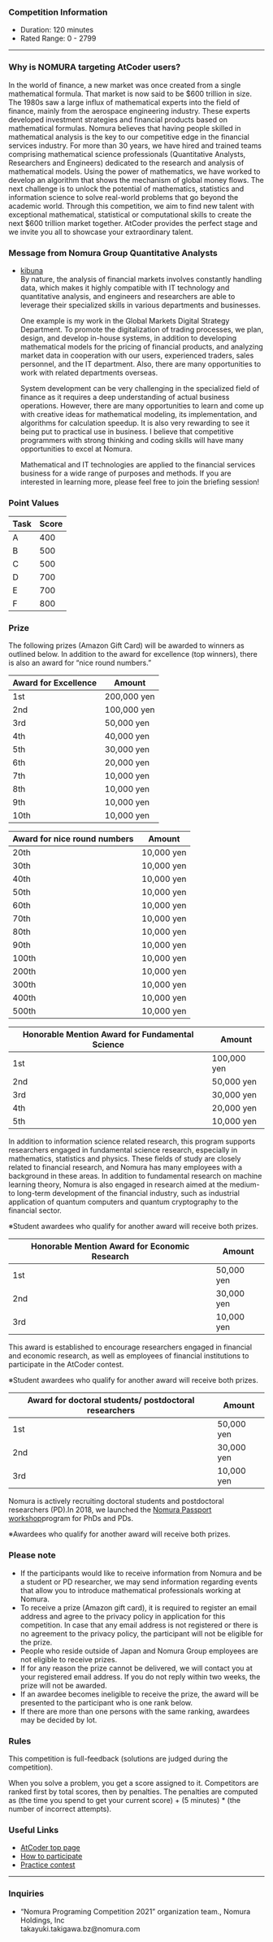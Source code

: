 
<div>

<span>

<span>

### **Competition Information**

<ul>

<li>
Duration: 120 minutes
</li>

<li>
Rated Range: 0 - 
<span>
2799
</span>

</li>

</ul>

---

### **Why is NOMURA targeting AtCoder users?**

<section>

<p>
In the world of finance, a new market was once created from a single mathematical formula. That market is now said to be $600 trillion in size. The 1980s saw a large influx of mathematical experts into the field of finance, mainly from the aerospace engineering industry. These experts developed investment strategies and financial products based on mathematical formulas. Nomura believes that having people skilled in mathematical analysis is the key to our competitive edge in the financial services industry. For more than 30 years, we have hired and trained teams comprising mathematical science professionals (Quantitative Analysts, Researchers and Engineers) dedicated to the research and analysis of mathematical models. Using the power of mathematics, we have worked to develop an algorithm that shows the mechanism of global money flows. The next challenge is to unlock the potential of mathematics, statistics and information science to solve real-world problems that go beyond the academic world. Through this competition, we aim to find new talent with exceptional mathematical, statistical or computational skills to create the next $600 trillion market together. AtCoder provides the perfect stage and we invite you all to showcase your extraordinary talent.
      
</p>

</section>

### **Message from Nomura Group Quantitative Analysts**

<section>

<ul>

<li>
<a href="https://atcoder.jp/users/kibuna">
<span>
kibuna
</span>
</a>
</li>
By nature, the analysis of financial markets involves constantly handling data, which makes it highly compatible with IT technology and quantitative analysis, and engineers and researchers are able to leverage their specialized skills in various departments and businesses.

One example is my work in the Global Markets Digital Strategy Department. To promote the digitalization of trading processes, we plan, design, and develop in-house systems, in addition to developing mathematical models for the pricing of financial products, and analyzing market data in cooperation with our users, experienced traders, sales personnel, and the IT department. Also, there are many opportunities to work with related departments overseas.

System development can be very challenging in the specialized field of finance as it requires a deep understanding of actual business operations. However, there are many opportunities to learn and come up with creative ideas for mathematical modeling, its implementation, and algorithms for calculation speedup. It is also very rewarding to see it being put to practical use in business. I believe that competitive programmers with strong thinking and coding skills will have many opportunities to excel at Nomura.

Mathematical and IT technologies are applied to the financial services business for a wide range of purposes and methods. If you are interested in learning more, please feel free to join the briefing session!
      
</ul>

</section>

### **Point Values**

<div>

<div>

<table>

<thead>

<tr>

<th>
Task
</th>

<th>
Score
</th>

</tr>

</thead>

<tbody>

<tr>

<td>
A
</td>

<td>
400
</td>

</tr>

<tr>

<td>
B
</td>

<td>
500
</td>

</tr>

<tr>

<td>
C
</td>

<td>
500
</td>

</tr>

<tr>

<td>
D
</td>

<td>
700
</td>

</tr>

<tr>

<td>
E
</td>

<td>
700
</td>

</tr>

<tr>

<td>
F
</td>

<td>
800
</td>

</tr>

</tbody>

</table>

</div>

</div>

### **Prize**

<section>

<p>
The following prizes (Amazon Gift Card) will be awarded to winners as outlined below. In addition to the award for excellence (top winners), there is also an award for “nice round numbers.”
      
</p>

<div>

<div>

<table>

<thead>

<tr>

<th>
Award for Excellence
</th>

<th>
Amount
</th>

</tr>

</thead>

<tbody>

<tr>

<td>
1st
</td>

<td>
200,000 yen
</td>

</tr>

<tr>

<td>
2nd
</td>

<td>
100,000 yen
</td>

</tr>

<tr>

<td>
3rd
</td>

<td>
50,000 yen
</td>

</tr>

<tr>

<td>
4th
</td>

<td>
40,000 yen
</td>

</tr>

<tr>

<td>
5th
</td>

<td>
30,000 yen
</td>

</tr>

<tr>

<td>
6th
</td>

<td>
20,000 yen
</td>

</tr>

<tr>

<td>
7th
</td>

<td>
10,000 yen
</td>

</tr>

<tr>

<td>
8th
</td>

<td>
10,000 yen
</td>

</tr>

<tr>

<td>
9th
</td>

<td>
10,000 yen
</td>

</tr>

<tr>

<td>
10th
</td>

<td>
10,000 yen
</td>

</tr>

</tbody>

</table>

</div>

<div>

<table>

<thead>

<tr>

<th>
Award for nice round numbers
</th>

<th>
Amount
</th>

</tr>

</thead>

<tbody>

<tr>

<td>
20th
</td>

<td>
10,000 yen
</td>

</tr>

<tr>

<td>
30th
</td>

<td>
10,000 yen
</td>

</tr>

<tr>

<td>
40th
</td>

<td>
10,000 yen
</td>

</tr>

<tr>

<td>
50th
</td>

<td>
10,000 yen
</td>

</tr>

<tr>

<td>
60th
</td>

<td>
10,000 yen
</td>

</tr>

<tr>

<td>
70th
</td>

<td>
10,000 yen
</td>

</tr>

<tr>

<td>
80th
</td>

<td>
10,000 yen
</td>

</tr>

<tr>

<td>
90th
</td>

<td>
10,000 yen
</td>

</tr>

<tr>

<td>
100th
</td>

<td>
10,000 yen
</td>

</tr>

<tr>

<td>
200th
</td>

<td>
10,000 yen
</td>

</tr>

<tr>

<td>
300th
</td>

<td>
10,000 yen
</td>

</tr>

<tr>

<td>
400th
</td>

<td>
10,000 yen
</td>

</tr>

<tr>

<td>
500th
</td>

<td>
10,000 yen
</td>

</tr>

</tbody>

</table>

</div>

<div>

<table>

<thead>

<tr>

<th>
Honorable Mention Award for Fundamental Science
</th>

<th>
Amount
</th>

</tr>

</thead>

<tbody>

<tr>

<td>
1st
</td>

<td>
100,000 yen
</td>

</tr>

<tr>

<td>
2nd
</td>

<td>
50,000 yen
</td>

</tr>

<tr>

<td>
3rd
</td>

<td>
30,000 yen
</td>

</tr>

<tr>

<td>
4th
</td>

<td>
20,000 yen
</td>

</tr>

<tr>

<td>
5th
</td>

<td>
10,000 yen
</td>

</tr>

</tbody>

</table>

<p>
In addition to information science related research, this program supports researchers engaged in fundamental science research, especially in mathematics, statistics and physics. These fields of study are closely related to financial research, and Nomura has many employees with a background in these areas. In addition to fundamental research on machine learning theory, Nomura is also engaged in research aimed at the medium- to long-term development of the financial industry, such as industrial application of quantum computers and quantum cryptography to the financial sector.
	  
</p>

<p>
※Student awardees who qualify for another award will receive both prizes.
	  
</p>

</div>

<div>

<table>

<thead>

<tr>

<th>
Honorable Mention Award for Economic Research
</th>

<th>
Amount
</th>

</tr>

</thead>

<tbody>

<tr>

<td>
1st
</td>

<td>
50,000 yen
</td>

</tr>

<tr>

<td>
2nd
</td>

<td>
30,000 yen
</td>

</tr>

<tr>

<td>
3rd
</td>

<td>
10,000 yen
</td>

</tr>

</tbody>

</table>

<p>
This award is established to encourage researchers engaged in financial and economic research, as well as employees of financial institutions to participate in the AtCoder contest.
	  
</p>

<p>
※Student awardees who qualify for another award will receive both prizes.
	  
</p>

</div>

<div>

<table>

<thead>

<tr>

<th>
Award for doctoral students/ postdoctoral researchers
</th>

<th>
Amount
</th>

</tr>

</thead>

<tbody>

<tr>

<td>
1st
</td>

<td>
50,000 yen
</td>

</tr>

<tr>

<td>
2nd
</td>

<td>
30,000 yen
</td>

</tr>

<tr>

<td>
3rd
</td>

<td>
10,000 yen
</td>

</tr>

</tbody>

</table>

<p>
Nomura is actively recruiting doctoral students and postdoctoral researchers (PD).In 2018, we launched the <a href="https://nomurapassport.com/en/">Nomura Passport workshop</a>program for PhDs and PDs.
	  
</p>

<p>
※Awardees who qualify for another award will receive both prizes.
	  
</p>

</div>

</div>

</section>

### **Please note**

<section>

<ul>

<li>
If the participants would like to receive information from Nomura and be a student or PD researcher, we may send information regarding events that allow you to introduce mathematical professionals working at Nomura.
</li>

<li>
To receive a prize (Amazon gift card), it is required to register an email address and agree to the privacy policy in application for this competition. In case that any email address is not registered or there is no agreement to the privacy policy, the participant will not be eligible for the prize.
</li>

<li>
People who reside outside of Japan and Nomura Group employees are not eligible to receive prizes.
</li>

<li>
If for any reason the prize cannot be delivered, we will contact you at your registered email address. If you do not reply within two weeks, the prize will not be awarded.
</li>

<li>
If an awardee becomes ineligible to receive the prize, the award will be presented to the participant who is one rank below.
</li>

<li>
If there are more than one persons with the same ranking, awardees may be decided by lot.
</li>

</ul>

</section>

### **Rules**
This competition is full-feedback (solutions are judged during the competition).
    



When you solve a problem, you get a score assigned to it.
    Competitors are ranked first by total scores, then by penalties.
    The penalties are computed as (the time you spend to get your current score) + (5 minutes) * (the number of incorrect attempts).

    




### **Useful Links**

<ul>

<li>
<a href="https://atcoder.jp/">AtCoder top page</a>
</li>

<li>
<a href="https://atcoder.jp/post/2">How to participate</a>
</li>

<li>
<a href="https://atcoder.jp/contests/practice">Practice contest</a>
</li>

</ul>

---

### **Inquiries**

<section>

<ul>

<li>
“Nomura Programing Competition 2021” organization team., Nomura Holdings, Inc
</li>
takayuki.takigawa.bz@nomura.com 
      
</ul>

</section>

</span>

</span>

</div>
